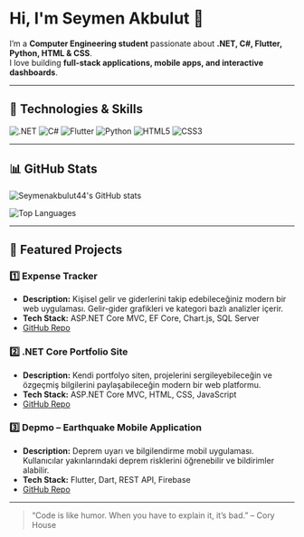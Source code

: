 # Hi, I'm Seymen Akbulut 👋

I’m a **Computer Engineering student** passionate about **.NET, C#, Flutter, Python, HTML & CSS**.  
I love building **full-stack applications, mobile apps, and interactive dashboards**.  

---

## 🚀 Technologies & Skills

![.NET](https://img.shields.io/badge/.NET-5C2D91?style=for-the-badge&logo=dotnet&logoColor=white)
![C#](https://img.shields.io/badge/C%23-239120?style=for-the-badge&logo=c-sharp&logoColor=white)
![Flutter](https://img.shields.io/badge/Flutter-02569B?style=for-the-badge&logo=flutter&logoColor=white)
![Python](https://img.shields.io/badge/Python-3776AB?style=for-the-badge&logo=python&logoColor=white)
![HTML5](https://img.shields.io/badge/HTML5-E34F26?style=for-the-badge&logo=html5&logoColor=white)
![CSS3](https://img.shields.io/badge/CSS3-1572B6?style=for-the-badge&logo=css3&logoColor=white)

---

## 📊 GitHub Stats

![Seymenakbulut44's GitHub stats](https://github-readme-stats.vercel.app/api?username=seymenakbulut44&show_icons=true&theme=radical)

![Top Languages](https://github-readme-stats.vercel.app/api/top-langs/?username=seymenakbulut44&layout=compact&theme=radical)


---

## 💼 Featured Projects

### 1️⃣ **Expense Tracker**
- **Description:** Kişisel gelir ve giderlerini takip edebileceğiniz modern bir web uygulaması. Gelir-gider grafikleri ve kategori bazlı analizler içerir.  
- **Tech Stack:** ASP.NET Core MVC, EF Core, Chart.js, SQL Server  
- [GitHub Repo](https://github.com/seymenakbulut44/ExpenseTracker)

### 2️⃣ **.NET Core Portfolio Site**
- **Description:** Kendi portfolyo siten, projelerini sergileyebileceğin ve özgeçmiş bilgilerini paylaşabileceğin modern bir web platformu.  
- **Tech Stack:** ASP.NET Core MVC, HTML, CSS, JavaScript  
- [GitHub Repo](https://github.com/seymenakbulut44/.netcore-project)

### 3️⃣ **Depmo – Earthquake Mobile Application**
- **Description:** Deprem uyarı ve bilgilendirme mobil uygulaması. Kullanıcılar yakınlarındaki deprem risklerini öğrenebilir ve bildirimler alabilir.  
- **Tech Stack:** Flutter, Dart, REST API, Firebase  
- [GitHub Repo](https://github.com/seymenakbulut44/Depmo-Earthquake-Mobile-Application)

---



> “Code is like humor. When you have to explain it, it’s bad.” – Cory House
